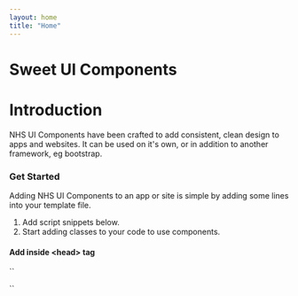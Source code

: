 ```yaml
---
layout: home
title: "Home"
---
```


<div class="nhs-hero nhs-fancy">
<h1>Sweet UI Components</h1>
</div>

# Introduction

NHS UI Components have been crafted to add consistent, clean design to apps and websites. It can be used on it's own, or in addition to another framework, eg bootstrap.

### Get Started

Adding NHS UI Components to an app or site is simple by adding some lines into your template file.

1. Add script snippets below.
2. Start adding classes to your code to use components.
   <br />

#### Add inside &lt;head&gt; tag

``<link rel="stylesheet" href="https://sweet.pages.dev/css/components.css">

<link rel="stylesheet" href="https://sweet.pages.dev/css/colours.css">

<!-- Optional to add FontAwesome Icons -->
<link rel="stylesheet" href="https://sweet.pages.dev/css/fa/all.min.cs.css">``
